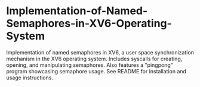 # Implementation-of-Named-Semaphores-in-XV6-Operating-System
Implementation of named semaphores in XV6, a user space synchronization mechanism in the XV6 operating system. Includes syscalls for creating, opening, and manipulating semaphores. Also features a "pingpong" program showcasing semaphore usage. See README for installation and usage instructions.
